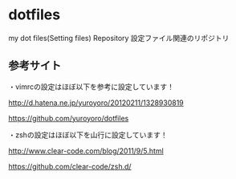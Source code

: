 dotfiles
========

my dot files(Setting files) Repository 設定ファイル関連のリポジトリ

参考サイト
-----

・vimrcの設定はほぼ以下を参考に設定しています！


http://d.hatena.ne.jp/yuroyoro/20120211/1328930819


https://github.com/yuroyoro/dotfiles



・zshの設定はほぼ以下を山行に設定しています！


http://www.clear-code.com/blog/2011/9/5.html


https://github.com/clear-code/zsh.d/



